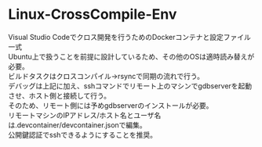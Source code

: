 # Linux-CrossCompile-Env
Visual Studio Codeでクロス開発を行うためのDockerコンテナと設定ファイル一式\
Ubuntu上で扱うことを前提に設計しているため、その他のOSは適時読み替えが必要。\
ビルドタスクはクロスコンパイル->rsyncで同期の流れで行う。\
デバッグは上記に加え、sshコマンドでリモート上のマシンでgdbserverを起動させ、ホスト側と接続して行う。\
そのため、リモート側には予めgdbserverのインストールが必要。\
リモートマシンのIPアドレス/ホスト名とユーザ名は.devcontainer/devcontainer.jsonで編集。\
公開鍵認証でsshできるようにすることを推奨。
